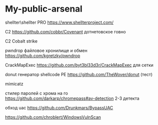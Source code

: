 # My-public-arsenal

shellter\shellter PRO https://www.shellterproject.com/

С2 https://github.com/cobbr/Covenant дотнетовское говно

С2 Cobalt strike

pwndrop файловое хронилище и обмен https://github.com/kgretzky/pwndrop

CrackMapExec https://github.com/byt3bl33d3r/CrackMapExec для сетки

donut генератор shellcode PE https://github.com/TheWover/donut (тест)

mimicatz

стилер паролей с хрома на го https://github.com/darkarp/chromepass#av-detection  2-3 детекта

обход uac https://github.com/Drunkmars/BypassUAC

https://github.com/chroblert/WindowsVulnScan 
